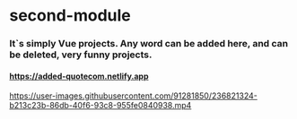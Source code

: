 # second-module

### It`s simply Vue projects. Any word can be added here, and can be deleted, very funny projects.

#### https://added-quotecom.netlify.app


https://user-images.githubusercontent.com/91281850/236821324-b213c23b-86db-40f6-93c8-955fe0840938.mp4

